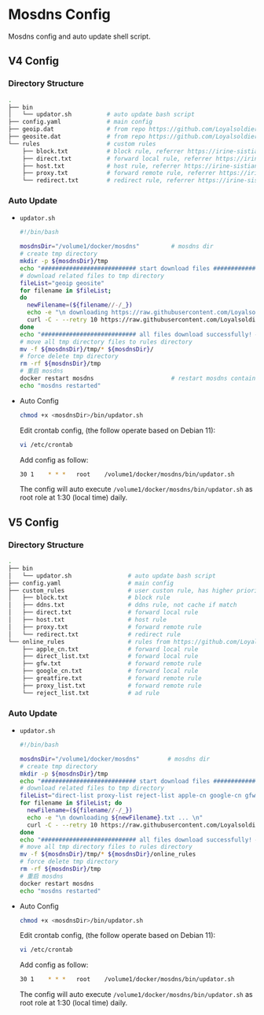 # Mosdns Config
Mosdns config and auto update shell script.

## V4 Config

### Directory Structure

```sh
.
├── bin
│   └── updator.sh          # auto update bash script
├── config.yaml             # main config
├── geoip.dat               # from repo https://github.com/Loyalsoldier/v2ray-rules-dat
├── geosite.dat             # from repo https://github.com/Loyalsoldier/v2ray-rules-dat
└── rules                   # custom rules
    ├── block.txt           # block rule, referrer https://irine-sistiana.gitbook.io/mosdns-wiki/mosdns-v4/cha-jian-ji-qi-can-shu#yu-ming-pi-pei-qi
    ├── direct.txt          # forward local rule, referrer https://irine-sistiana.gitbook.io/mosdns-wiki/mosdns-v4/cha-jian-ji-qi-can-shu#yu-ming-pi-pei-qi
    ├── host.txt            # host rule, referrer https://irine-sistiana.gitbook.io/mosdns-wiki/mosdns-v4/cha-jian-ji-qi-can-shu#hosts-yu-ming-ying-she-ip
    ├── proxy.txt           # forward remote rule, referrer https://irine-sistiana.gitbook.io/mosdns-wiki/mosdns-v4/cha-jian-ji-qi-can-shu#yu-ming-pi-pei-qi
    └── redirect.txt        # redirect rule, referrer https://irine-sistiana.gitbook.io/mosdns-wiki/mosdns-v4/cha-jian-ji-qi-can-shu#redirect-ti-huan-qing-qiu-de-yu-ming-shi-yan-xing
```

### Auto Update

- `updator.sh`

  ```sh
  #!/bin/bash

  mosdnsDir="/volume1/docker/mosdns"         # mosdns dir
  # create tmp directory
  mkdir -p ${mosdnsDir}/tmp
  echo "########################### start download files ###########################"
  # download related files to tmp directory
  fileList="geoip geosite"
  for filename in $fileList;
  do
    newFilename=(${filename//-/_})
    echo -e "\n downloading https://raw.githubusercontent.com/Loyalsoldier/v2ray-rules-dat/release/${newFilename}.dat ... \n"
    curl -C - --retry 10 https://raw.githubusercontent.com/Loyalsoldier/v2ray-rules-dat/release/${filename}.dat >> ${mosdnsDir}/tmp/${newFilename}.dat
  done
  echo "########################### all files download successfully! ###########################"
  # move all tmp directory files to rules directory
  mv -f ${mosdnsDir}/tmp/* ${mosdnsDir}/
  # force delete tmp directory
  rm -rf ${mosdnsDir}/tmp
  # 重启 mosdns
  docker restart mosdns                      # restart mosdns container
  echo "mosdns restarted"
  ```

- Auto Config

  ```sh
  chmod +x <mosdnsDir>/bin/updator.sh
  ```

  Edit crontab config, (the follow operate based on Debian 11):

  ```sh
  vi /etc/crontab
  ```

  Add config as follow:
  
  ```sh
  30 1    * * *   root    /volume1/docker/mosdns/bin/updator.sh
  ```

  The config will auto execute `/volume1/docker/mosdns/bin/updator.sh` as root role at 1:30 (local time) daily.

## V5 Config

### Directory Structure

```sh
.
├── bin
│   └── updator.sh                # auto update bash script
├── config.yaml                   # main config
├── custom_rules                  # user custon rule, has higher priority
│   ├── block.txt                 # block rule
│   ├── ddns.txt                  # ddns rule, not cache if match
│   ├── direct.txt                # forward local rule
│   ├── host.txt                  # host rule
│   ├── proxy.txt                 # forward remote rule
│   └── redirect.txt              # redirect rule
└── online_rules                  # rules from https://github.com/Loyalsoldier/v2ray-rules-dat
    ├── apple_cn.txt              # forward local rule
    ├── direct_list.txt           # forward local rule
    ├── gfw.txt                   # forward remote rule
    ├── google_cn.txt             # forward local rule
    ├── greatfire.txt             # forward remote rule
    ├── proxy_list.txt            # forward remote rule
    └── reject_list.txt           # ad rule
```

### Auto Update

- `updator.sh`

  ```sh
  #!/bin/bash

  mosdnsDir="/volume1/docker/mosdns"        # mosdns dir
  # create tmp directory
  mkdir -p ${mosdnsDir}/tmp
  echo "########################### start download files ###########################"
  # download related files to tmp directory
  fileList="direct-list proxy-list reject-list apple-cn google-cn gfw greatfire"
  for filename in $fileList; do
    newFilename=(${filename//-/_})
    echo -e "\n downloading ${newFilename}.txt ... \n"
    curl -C - --retry 10 https://raw.githubusercontent.com/Loyalsoldier/v2ray-rules-dat/release/${filename}.txt >>${mosdnsDir}/tmp/${newFilename}.txt
  done
  echo "########################### all files download successfully! ###########################"
  # move all tmp directory files to rules directory
  mv -f ${mosdnsDir}/tmp/* ${mosdnsDir}/online_rules
  # force delete tmp directory
  rm -rf ${mosdnsDir}/tmp
  # 重启 mosdns
  docker restart mosdns
  echo "mosdns restarted"
  ```

- Auto Config

  ```sh
  chmod +x <mosdnsDir>/bin/updator.sh
  ```

  Edit crontab config, (the follow operate based on Debian 11):

  ```sh
  vi /etc/crontab
  ```

  Add config as follow:
  
  ```sh
  30 1    * * *   root    /volume1/docker/mosdns/bin/updator.sh
  ```

  The config will auto execute `/volume1/docker/mosdns/bin/updator.sh` as root role at 1:30 (local time) daily.
